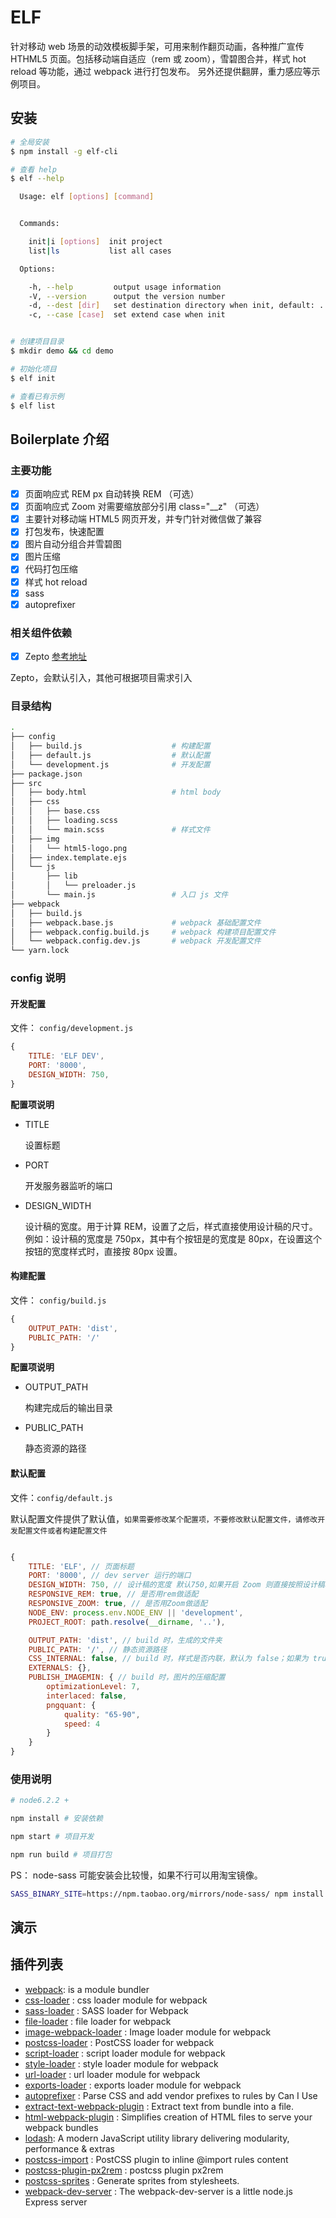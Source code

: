 # ELF

针对移动 web 场景的动效模板脚手架，可用来制作翻页动画，各种推广宣传 HTHML5 页面。包括移动端自适应（rem 或 zoom），雪碧图合并，样式 hot reload 等功能，通过 webpack 进行打包发布。
另外还提供翻屏，重力感应等示例项目。

## 安装

```sh
# 全局安装
$ npm install -g elf-cli

# 查看 help
$ elf --help

  Usage: elf [options] [command]


  Commands:

    init|i [options]  init project
    list|ls           list all cases

  Options:

    -h, --help         output usage information
    -V, --version      output the version number
    -d, --dest [dir]   set destination directory when init, default: .
    -c, --case [case]  set extend case when init


# 创建项目目录
$ mkdir demo && cd demo

# 初始化项目
$ elf init

# 查看已有示例
$ elf list
```

## Boilerplate 介绍

### 主要功能

- [x] 页面响应式 REM px 自动转换 REM （可选）
- [x] 页面响应式 Zoom 对需要缩放部分引用 class="__z" （可选）
- [x] 主要针对移动端 HTML5 网页开发，并专门针对微信做了兼容
- [x] 打包发布，快速配置
- [x] 图片自动分组合并雪碧图
- [x] 图片压缩
- [x] 代码打包压缩
- [x] 样式 hot reload
- [x] sass
- [x] autoprefixer

### 相关组件依赖

- [x] Zepto [参考地址](http://zeptojs.com/)

Zepto，会默认引入，其他可根据项目需求引入

### 目录结构
```bash
.
├── config                                                                           
│   ├── build.js                    # 构建配置                    
│   ├── default.js                  # 默认配置
│   └── development.js              # 开发配置
├── package.json                                       
├── src                                      
│   ├── body.html                   # html body
│   ├── css                                       
│   │   ├── base.css    
│   │   ├── loading.scss                                        
│   │   └── main.scss               # 样式文件
│   ├── img
│   │   └── html5-logo.png
│   ├── index.template.ejs          
│   └── js                                        
│       ├── lib                                       
│       │   └── preloader.js                                        
│       └── main.js                 # 入口 js 文件
├── webpack                                       
│   ├── build.js                                        
│   ├── webpack.base.js             # webpack 基础配置文件                         
│   ├── webpack.config.build.js     # webpack 构建项目配置文件                                 
│   └── webpack.config.dev.js       # webpack 开发配置文件                               
└── yarn.lock                                      
```

### config 说明

#### 开发配置
文件： `config/development.js`
```javascript
{
    TITLE: 'ELF DEV',
    PORT: '8000',
    DESIGN_WIDTH: 750,
}

```

**配置项说明**
- TITLE

    设置标题

- PORT

    开发服务器监听的端口

- DESIGN_WIDTH

    设计稿的宽度。用于计算 REM，设置了之后，样式直接使用设计稿的尺寸。
    例如：设计稿的宽度是 750px，其中有个按钮是的宽度是 80px，在设置这个按钮的宽度样式时，直接按 80px 设置。

#### 构建配置
文件： `config/build.js`
```javascript
{
    OUTPUT_PATH: 'dist',
    PUBLIC_PATH: '/'
}
```

**配置项说明**
- OUTPUT_PATH

    构建完成后的输出目录

- PUBLIC_PATH

    静态资源的路径


#### 默认配置
文件：`config/default.js`

默认配置文件提供了默认值，`如果需要修改某个配置项，不要修改默认配置文件，请修改开发配置文件或者构建配置文件`

```javascript

{
    TITLE: 'ELF', // 页面标题
    PORT: '8000', // dev server 运行的端口
    DESIGN_WIDTH: 750, // 设计稿的宽度 默认750,如果开启 Zoom 则直接按照设计稿和屏幕宽度进行缩放
    RESPONSIVE_REM: true, // 是否用rem做适配
    RESPONSIVE_ZOOM: true, // 是否用Zoom做适配
    NODE_ENV: process.env.NODE_ENV || 'development',
    PROJECT_ROOT: path.resolve(__dirname, '..'),

    OUTPUT_PATH: 'dist', // build 时，生成的文件夹
    PUBLIC_PATH: '/', // 静态资源路径
    CSS_INTERNAL: false, // build 时，样式是否内联，默认为 false；如果为 true，则将样式附加到 html header 中作为内联样式
    EXTERNALS: {},
    PUBLISH_IMAGEMIN: { // build 时，图片的压缩配置
        optimizationLevel: 7,
        interlaced: false,
        pngquant: {
            quality: "65-90",
            speed: 4
        }
    }
}
```

### 使用说明

```bash
# node6.2.2 +

npm install # 安装依赖

npm start # 项目开发

npm run build # 项目打包
```

PS： node-sass 可能安装会比较慢，如果不行可以用淘宝镜像。

```bash
SASS_BINARY_SITE=https://npm.taobao.org/mirrors/node-sass/ npm install node-sass
```

## 演示

## 插件列表
* [webpack](https://webpack.github.io/): is a module bundler
* [css-loader](https://github.com/webpack/css-loader) : css loader module for webpack
* [sass-loader](https://github.com/jtangelder/sass-loader) : SASS loader for Webpack
* [file-loader](https://github.com/webpack/file-loader) : file loader for webpack
* [image-webpack-loader](https://github.com/tcoopman/image-webpack-loader) : Image loader module for webpack
* [postcss-loader](https://github.com/postcss/postcss-loader) : PostCSS loader for webpack
* [script-loader](https://github.com/webpack/script-loader) : script loader module for webpack
* [style-loader](https://github.com/webpack/style-loader) : style loader module for webpack
* [url-loader](https://github.com/webpack/url-loader) : url loader module for webpack
* [exports-loader](https://github.com/webpack/exports-loader) : exports loader module for webpack
* [autoprefixer](https://github.com/postcss/autoprefixer) : Parse CSS and add vendor prefixes to rules by Can I Use
* [extract-text-webpack-plugin](https://github.com/webpack/extract-text-webpack-plugin) : Extract text from bundle into a file.
* [html-webpack-plugin](https://github.com/ampedandwired/html-webpack-plugin) : Simplifies creation of HTML files to serve your webpack bundles
* [lodash](https://lodash.com/): A modern JavaScript utility library delivering modularity, performance & extras
* [postcss-import](https://github.com/postcss/postcss-import) : PostCSS plugin to inline @import rules content
* [postcss-plugin-px2rem](https://github.com/ant-tool/postcss-plugin-px2rem) : postcss plugin px2rem
* [postcss-sprites](https://github.com/2createStudio/postcss-sprites) : Generate sprites from stylesheets.
* [webpack-dev-server](https://webpack.github.io/docs/webpack-dev-server.html) : The webpack-dev-server is a little node.js Express server
